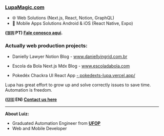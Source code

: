 ### <a href='https://lupamagic.com'>LupaMagic.com</a>

- 🌐 Web Solutions (Next.js, React, Notion, GraphQL)
- 📱 Mobile Apps Solutions Android & iOS (React Native, Expo)

**(🇧🇷 PT)  <a href='https://api.whatsapp.com/send?phone=5531975530383'>Fale conosco aqui</a>.**


### Actually web production projects:

- Danielly Lawyer Notion Blog  - <a href='https://www.daniellyingrid.com.br'>
www.daniellyingrid.com.br
</a>


- Escola da Bola Next.js Mdx Blog - <a href='https://www.daniellyingrid.com.br'>
www.escoladabola.com
</a>


- Pokedéx Chackra UI React App <a href='https://pokedexts-lupa.vercel.app/'> - 
pokedexts-lupa.vercel.app/
</a>

Lupa has great effort to grow up and solve correctly issues to save time. Automation is freedom.

**(🇺🇸 EN) <a href='https://api.whatsapp.com/send?phone=5531975530383'>Contact us here</a>**

----------------------------------------------------------------------------------------------
**About Luiz:**

 - Graduated Automation Engineer from <a href='https://ufop.br'>**UFOP**</a>
 - Web and Mobile Developer
